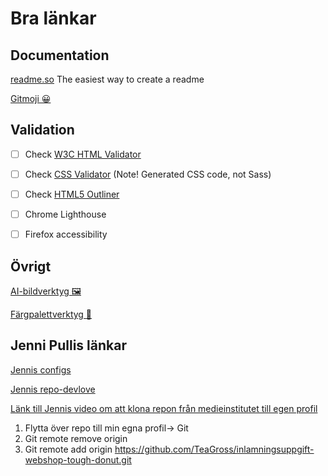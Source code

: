 # Bra länkar

## Documentation

[readme.so](https://readme.so/) The easiest way to create a readme

[Gitmoji 😀](https://gitmoji.dev/)


## Validation
- [ ] Check [W3C HTML Validator](https://validator.w3.org/#validate_by_input)
- [ ] Check [CSS Validator](https://jigsaw.w3.org/css-validator/#validate_by_input) (Note! Generated CSS code, not Sass)
- [ ] Check [HTML5 Outliner](https://gsnedders.html5.org/outliner/)
- [ ] Chrome Lighthouse
- [ ] Firefox accessibility


## Övrigt 

[AI-bildverktyg 🖼️](https://designer.microsoft.com/image-creator)

[Färgpalettverktyg 🎨](https://coolors.co/)


## Jenni Pullis länkar

[Jennis configs](https://github.com/postmodernistx/configs)

[Jennis repo-devlove](https://github.com/postmodernistx/devlove/blob/main/README.md)

[Länk till Jennis video om att klona repon från medieinstitutet till egen profil](https://www.youtube.com/watch?v=AAP2b3fKYQ4)
 
1. Flytta över repo till min egna profil→ Git
2. Git remote remove origin
3. Git remote add origin https://github.com/TeaGross/inlamningsuppgift-webshop-tough-donut.git
